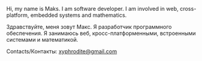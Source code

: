 <!--- 👋 Hi, I’m @XYphrodite
<!--- 👀 I’m interested in ...--->
<!--- 🌱 I’m currently learning Web Development
<!--- 💞️ I’m looking to collaborate on ...
- 📫 How to reach me ...

<!---
XYphrodite/XYphrodite is a ✨ special ✨ repository because its `README.md` (this file) appears on your GitHub profile.
You can click the Preview link to take a look at your changes.
--->
Hi, my name is Maks. I am software developer. I am involved in web, cross-platform, embedded systems and mathematics.

Здравствуйте, меня зовут Макс. Я разработчик программного обеспечения. Я занимаюсь веб, кросс-платформенными, встроенными системами и математикой.

Contacts/Контакты:
xyphrodite@gmail.com
